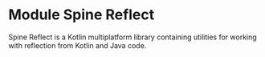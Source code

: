 # Module Spine Reflect

Spine Reflect is a Kotlin multiplatform library containing utilities for working with reflection
from Kotlin and Java code.

